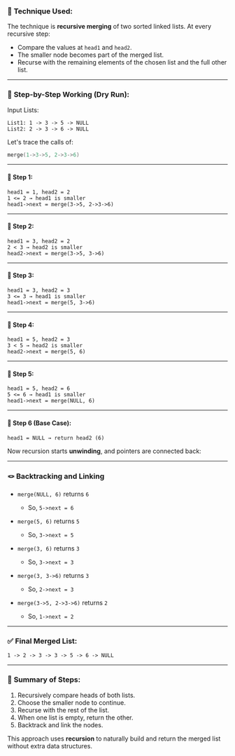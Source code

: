 ### 🔧 **Technique Used:**

The technique is **recursive merging** of two sorted linked lists.
At every recursive step:

* Compare the values at `head1` and `head2`.
* The smaller node becomes part of the merged list.
* Recurse with the remaining elements of the chosen list and the full other list.

---

### 🧠 **Step-by-Step Working (Dry Run):**

Input Lists:

```
List1: 1 -> 3 -> 5 -> NULL  
List2: 2 -> 3 -> 6 -> NULL
```

Let's trace the calls of:

```cpp
merge(1->3->5, 2->3->6)
```

---

#### 📍 Step 1:

```
head1 = 1, head2 = 2  
1 <= 2 → head1 is smaller
head1->next = merge(3->5, 2->3->6)
```

---

#### 📍 Step 2:

```
head1 = 3, head2 = 2  
2 < 3 → head2 is smaller
head2->next = merge(3->5, 3->6)
```

---

#### 📍 Step 3:

```
head1 = 3, head2 = 3  
3 <= 3 → head1 is smaller
head1->next = merge(5, 3->6)
```

---

#### 📍 Step 4:

```
head1 = 5, head2 = 3  
3 < 5 → head2 is smaller
head2->next = merge(5, 6)
```

---

#### 📍 Step 5:

```
head1 = 5, head2 = 6  
5 <= 6 → head1 is smaller
head1->next = merge(NULL, 6)
```

---

#### 📍 Step 6 (Base Case):

```
head1 = NULL → return head2 (6)
```

Now recursion starts **unwinding**, and pointers are connected back:

---

### 🪢 **Backtracking and Linking**

* `merge(NULL, 6)` returns `6`

  * So, `5->next = 6`
* `merge(5, 6)` returns `5`

  * So, `3->next = 5`
* `merge(3, 6)` returns `3`

  * So, `3->next = 3`
* `merge(3, 3->6)` returns `3`

  * So, `2->next = 3`
* `merge(3->5, 2->3->6)` returns `2`

  * So, `1->next = 2`

---

### ✅ **Final Merged List:**

```
1 -> 2 -> 3 -> 3 -> 5 -> 6 -> NULL
```

---

### 🔁 **Summary of Steps:**

1. Recursively compare heads of both lists.
2. Choose the smaller node to continue.
3. Recurse with the rest of the list.
4. When one list is empty, return the other.
5. Backtrack and link the nodes.

This approach uses **recursion** to naturally build and return the merged list without extra data structures.
